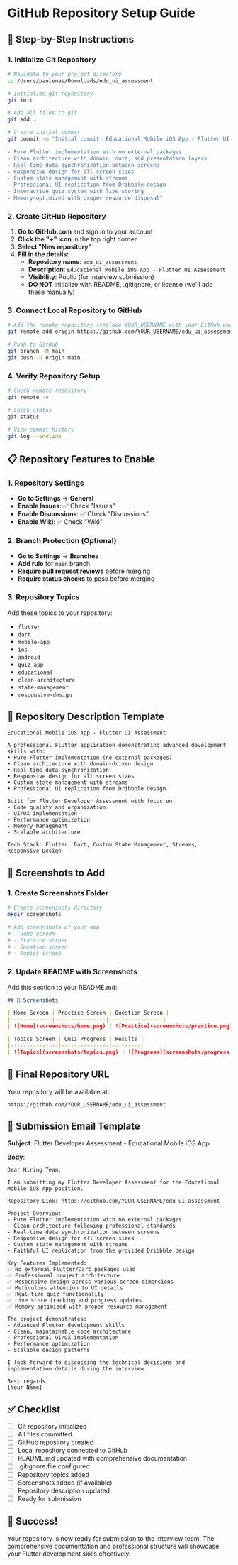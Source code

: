 # GitHub Repository Setup Guide

## 🚀 Step-by-Step Instructions

### 1. Initialize Git Repository
```bash
# Navigate to your project directory
cd /Users/paulemas/Downloads/edu_ui_assessment

# Initialize git repository
git init

# Add all files to git
git add .

# Create initial commit
git commit -m "Initial commit: Educational Mobile iOS App - Flutter UI Assessment

- Pure Flutter implementation with no external packages
- Clean architecture with domain, data, and presentation layers
- Real-time data synchronization between screens
- Responsive design for all screen sizes
- Custom state management with streams
- Professional UI replication from Dribbble design
- Interactive quiz system with live scoring
- Memory-optimized with proper resource disposal"
```

### 2. Create GitHub Repository

1. **Go to GitHub.com** and sign in to your account
2. **Click the "+" icon** in the top right corner
3. **Select "New repository"**
4. **Fill in the details:**
   - **Repository name**: `edu_ui_assessment`
   - **Description**: `Educational Mobile iOS App - Flutter UI Assessment`
   - **Visibility**: Public (for interview submission)
   - **DO NOT** initialize with README, .gitignore, or license (we'll add these manually)

### 3. Connect Local Repository to GitHub
```bash
# Add the remote repository (replace YOUR_USERNAME with your GitHub username)
git remote add origin https://github.com/YOUR_USERNAME/edu_ui_assessment.git

# Push to GitHub
git branch -M main
git push -u origin main
```

### 4. Verify Repository Setup
```bash
# Check remote repository
git remote -v

# Check status
git status

# View commit history
git log --oneline
```

## 📋 Repository Features to Enable

### 1. Repository Settings
- **Go to Settings** → **General**
- **Enable Issues**: ✅ Check "Issues"
- **Enable Discussions**: ✅ Check "Discussions"
- **Enable Wiki**: ✅ Check "Wiki"

### 2. Branch Protection (Optional)
- **Go to Settings** → **Branches**
- **Add rule** for `main` branch
- **Require pull request reviews** before merging
- **Require status checks** to pass before merging

### 3. Repository Topics
Add these topics to your repository:
- `flutter`
- `dart`
- `mobile-app`
- `ios`
- `android`
- `quiz-app`
- `educational`
- `clean-architecture`
- `state-management`
- `responsive-design`

## 🎯 Repository Description Template

```
Educational Mobile iOS App - Flutter UI Assessment

A professional Flutter application demonstrating advanced development skills with:
• Pure Flutter implementation (no external packages)
• Clean architecture with domain-driven design
• Real-time data synchronization
• Responsive design for all screen sizes
• Custom state management with streams
• Professional UI replication from Dribbble design

Built for Flutter Developer Assessment with focus on:
- Code quality and organization
- UI/UX implementation
- Performance optimization
- Memory management
- Scalable architecture

Tech Stack: Flutter, Dart, Custom State Management, Streams, Responsive Design
```

## 📱 Screenshots to Add

### 1. Create Screenshots Folder
```bash
# Create screenshots directory
mkdir screenshots

# Add screenshots of your app
# - Home screen
# - Practice screen  
# - Question screen
# - Topics screen
```

### 2. Update README with Screenshots
Add this section to your README.md:

```markdown
## 📱 Screenshots

| Home Screen | Practice Screen | Question Screen |
|-------------|----------------|-----------------|
| ![Home](screenshots/home.png) | ![Practice](screenshots/practice.png) | ![Question](screenshots/question.png) |

| Topics Screen | Quiz Progress | Results |
|---------------|---------------|---------|
| ![Topics](screenshots/topics.png) | ![Progress](screenshots/progress.png) | ![Results](screenshots/results.png) |
```

## 🔗 Final Repository URL

Your repository will be available at:
```
https://github.com/YOUR_USERNAME/edu_ui_assessment
```

## 📧 Submission Email Template

**Subject**: Flutter Developer Assessment - Educational Mobile iOS App

**Body**:
```
Dear Hiring Team,

I am submitting my Flutter Developer Assessment for the Educational Mobile iOS App position.

Repository Link: https://github.com/YOUR_USERNAME/edu_ui_assessment

Project Overview:
- Pure Flutter implementation with no external packages
- Clean architecture following professional standards
- Real-time data synchronization between screens
- Responsive design for all screen sizes
- Custom state management with streams
- Faithful UI replication from the provided Dribbble design

Key Features Implemented:
✅ No external Flutter/Dart packages used
✅ Professional project architecture
✅ Responsive design across various screen dimensions
✅ Meticulous attention to UI details
✅ Real-time quiz functionality
✅ Live score tracking and progress updates
✅ Memory-optimized with proper resource management

The project demonstrates:
- Advanced Flutter development skills
- Clean, maintainable code architecture
- Professional UI/UX implementation
- Performance optimization
- Scalable design patterns

I look forward to discussing the technical decisions and implementation details during the interview.

Best regards,
[Your Name]
```

## ✅ Checklist

- [ ] Git repository initialized
- [ ] All files committed
- [ ] GitHub repository created
- [ ] Local repository connected to GitHub
- [ ] README.md updated with comprehensive documentation
- [ ] .gitignore file configured
- [ ] Repository topics added
- [ ] Screenshots added (if available)
- [ ] Repository description updated
- [ ] Ready for submission

## 🎉 Success!

Your repository is now ready for submission to the interview team. The comprehensive documentation and professional structure will showcase your Flutter development skills effectively.
